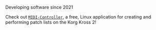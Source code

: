 Developing software since 2021

Check out [`MIDI-Controller`](https://github.com/MM4096/MIDI-Controller), a free, Linux application for creating and performing patch lists on the Korg Kross 2!

<!---
MM4096/MM4096 is a ✨ special ✨ repository because its `README.md` (this file) appears on your GitHub profile.
You can click the Preview link to take a look at your changes.
--->
